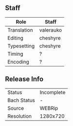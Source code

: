 ## Staff

| Role        | Staff     |
|-------------|-----------|
| Translation | valerauko |
| Editing     | cheshyre  |
| Typesetting | cheshyre  |
| Timing      | ?         |
| Encoding    | ?         |

## Release Info

|             |            |
|-------------|------------|
| Status      | Incomplete |
| Bach Status | -          |
| Source      | WEBRip     |
| Resolution  | 1280x720   |
